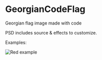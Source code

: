 # GeorgianCodeFlag
Georgian flag image made with code

PSD includes source & effects to customize.

Examples:

![Red example](/examples/GeoFlagRed.jpg?raw=true)
